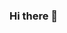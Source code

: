 ### Hi there 👋

<!--
**rzfrsn/rzfrsn** is a ✨ _special_ ✨ repository because its `README.md` (this file) appears on your GitHub profile.

Here are some ideas to get you started:

- 🔭 I’m currently working on Vue.js, Express.js
- 🌱 I’m currently learning React.js, Blockchain, Algorithm
- 👯 I’m looking to collaborate on Vue project
- 🤔 I’m looking for help with Advanced Algorithm
- 💬 Ask me about Vue, JavaScript, Symfony
- 📫 How to reach me: tafita.raza@outlook.com, (linkedin) https://www.linkedin.com/in/tafita-raza
-->
